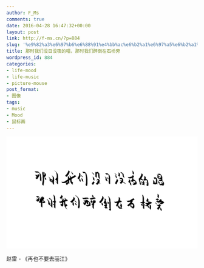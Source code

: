 ```yaml
---
author: F_Ms
comments: true
date: 2016-04-28 16:47:32+00:00
layout: post
link: http://f-ms.cn/?p=884
slug: '%e9%82%a3%e6%97%b6%e6%88%91%e4%bb%ac%e6%b2%a1%e6%97%a5%e6%b2%a1%e5%a4%9c%e7%9a%84%e5%94%b1%ef%bc%8c%e9%82%a3%e6%97%b6%e6%88%91%e4%bb%ac%e9%86%89%e5%80%92%e5%9c%a8%e7%9f%b3%e6%a1%a5%e6%97%81'
title: 那时我们没日没夜的唱，那时我们醉倒在石桥旁
wordpress_id: 884
categories:
- life-mood
- life-music
- picture-mouse
post_format:
- 图像
tags:
- music
- Mood
- 鼠标画
---
```


![那时我们没日没夜的唱，那时我们醉倒在石桥旁_20160428](/img/post/wp/2016/04/那时我们没日没夜的唱，那时我们醉倒在石桥旁_20160428.png)


赵雷 - 《再也不要去丽江》
